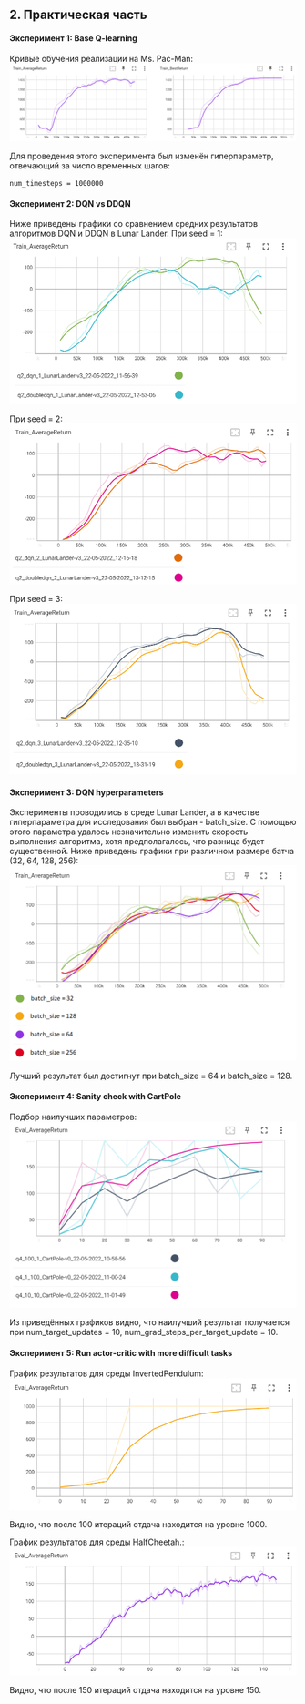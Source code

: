 ## 2. Практическая часть
#### Эксперимент 1: Base Q-learning
Кривые обучения реализации на Ms. Pac-Man:
![Experiment 1](pictures/experiment1.png)

Для проведения этого эксперимента был изменён гиперпараметр, отвечающий за число временных шагов:
```
num_timesteps = 1000000
```

#### Эксперимент 2: DQN vs DDQN
Ниже приведены графики со сравнением средних результатов алгоритмов DQN и DDQN в Lunar Lander.
При seed = 1:
![Experiment 2](pictures/experiment2_1.png)

При seed = 2:
![Experiment 2](pictures/experiment2_2.png)

При seed = 3:
![Experiment 2](pictures/experiment2_3.png)

#### Эксперимент 3: DQN hyperparameters
Эксперименты проводились в среде Lunar Lander, а в качестве гиперпараметра для исследования был выбран - batch_size.
С помощью этого параметра удалось незначительно изменить скорость выполнения алгоритма, хотя предполагалось, что разница будет существенной.
Ниже приведены графики при различном размере батча (32, 64, 128, 256):
![Experiment 3](pictures/experiment3.png)

Лучший результат был достигнут при batch_size = 64 и batch_size = 128.

#### Эксперимент 4: Sanity check with CartPole
Подбор наилучших параметров:
![Experiment 4](pictures/experiment4.png)

Из приведённых графиков видно, что наилучший результат получается при num_target_updates = 10, num_grad_steps_per_target_update = 10.

#### Эксперимент 5: Run actor-critic with more difficult tasks
График результатов для среды InvertedPendulum:
![Experiment 5](pictures/experiment5_1.png)

Видно, что после 100 итераций отдача находится на уровне 1000.

График результатов для среды HalfCheetah.:
![Experiment 5](pictures/experiment5_2.png)

Видно, что после 150 итераций отдача находится на уровне 150.